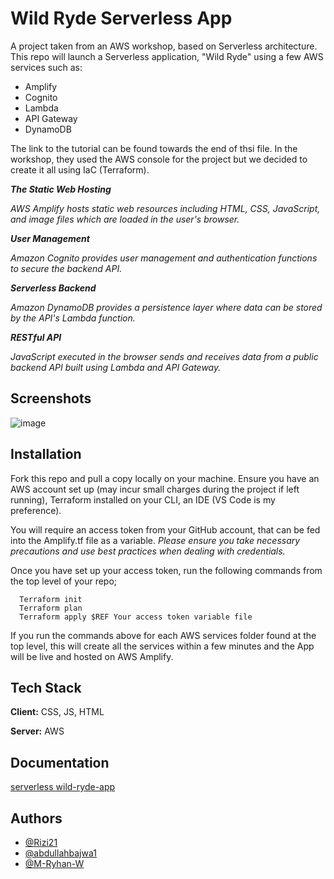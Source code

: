 
# Wild Ryde Serverless App

A project taken from an AWS workshop, based on Serverless architecture. This repo will launch a Serverless application, "Wild Ryde" using a few AWS services such as:

- Amplify
- Cognito
- Lambda
- API Gateway
- DynamoDB

The link to the tutorial can be found towards the end of thsi file. In the workshop, they used the AWS console for the project but we decided to create it all using IaC (Terraform).

***The Static Web Hosting***

_AWS Amplify hosts static web resources including HTML, CSS, JavaScript, and image files which are loaded in the user's browser._

***User Management*** 

_Amazon Cognito provides user management and authentication functions to secure the backend API._

***Serverless Backend***

_Amazon DynamoDB provides a persistence layer where data can be stored by the API's Lambda function._

***RESTful API***

_JavaScript executed in the browser sends and receives data from a public backend API built using Lambda and API Gateway._

## Screenshots

![image](https://github.com/Rizi21/serverless-project-final/assets/93591225/894315c4-4460-4186-a55e-3ab32599abd1)



## Installation

Fork this repo and pull a copy locally on your machine. Ensure you have an AWS account set up (may incur small charges during the project if left running), Terraform installed on your CLI, an IDE (VS Code is my preference).

You will require an access token from your GitHub account, that can be fed into the Amplify.tf file as a variable. _Please ensure you take necessary precautions and use best practices when dealing with credentials._

Once you have set up your access token, run the following commands from the top level of your repo;


```hcl
  Terraform init
  Terraform plan
  Terraform apply $REF Your access token variable file
```

If you run the commands above for each AWS services folder found at the top level, this will create all the services within a few minutes and the App will be live and hosted on AWS Amplify.
    
## Tech Stack

**Client:** CSS, JS, HTML

**Server:** AWS


## Documentation

[serverless wild-ryde-app](https://aws.amazon.com/getting-started/hands-on/build-serverless-web-app-lambda-apigateway-s3-dynamodb-cognito/)



## Authors

- [@Rizi21](https://www.github.com/octokatherine)
- [@abdullahbajwa1](https://github.com/abdullahbajwa1)
- [@M-Ryhan-W](https://github.com/M-Ryhan-W)
